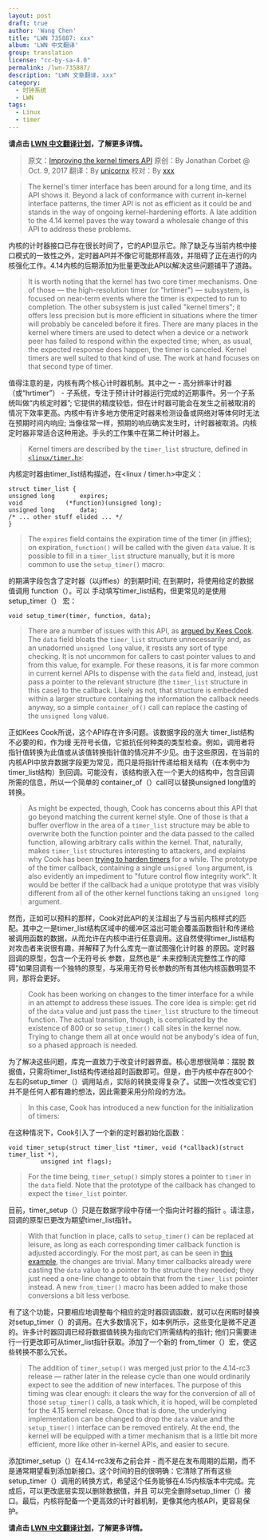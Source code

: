 ```yaml
---
layout: post
draft: true
author: 'Wang Chen'
title: "LWN 735887: xxx"
album: 'LWN 中文翻译'
group: translation
license: "cc-by-sa-4.0"
permalink: /lwn-735887/
description: "LWN 文章翻译，xxx"
category:
  - 时钟系统
  - LWN
tags:
  - Linux
  - timer
---
```


**请点击 [LWN 中文翻译计划](/lwn)，了解更多详情。**

> 原文：[Improving the kernel timers API](https://lwn.net/Articles/735887/)
> 原创：By Jonathan Corbet @ Oct. 9, 2017
> 翻译：By [unicornx](https://github.com/unicornx)
> 校对：By [xxx](https://github.com/xxx)

> The kernel's timer interface has been around for a long time, and its API shows it. Beyond a lack of conformance with current in-kernel interface patterns, the timer API is not as efficient as it could be and stands in the way of ongoing kernel-hardening efforts. A late addition to the 4.14 kernel paves the way toward a wholesale change of this API to address these problems.

内核的计时器接口已存在很长时间了，它的API显示它。除了缺乏与当前内核中接口模式的一致性之外，定时器API并不像它可能那样高效，并阻碍了正在进行的内核强化工作。4.14内核的后期添加为批量更改此API以解决这些问题铺平了道路。

> It is worth noting that the kernel has two core timer mechanisms. One of those — the high-resolution timer (or "hrtimer") — subsystem, is focused on near-term events where the timer is expected to run to completion. The other subsystem is just called "kernel timers"; it offers less precision but is more efficient in situations where the timer will probably be canceled before it fires. There are many places in the kernel where timers are used to detect when a device or a network peer has failed to respond within the expected time; when, as usual, the expected response does happen, the timer is canceled. Kernel timers are well suited to that kind of use. The work at hand focuses on that second type of timer.

值得注意的是，内核有两个核心计时器机制。其中之一 - 高分辨率计时器（或“hrtimer”） - 子系​​统，专注于预计计时器运行完成的近期事件。另一个子系统叫做“内核定时器”; 它提供的精度较低，但在计时器可能会在发生之前被取消的情况下效率更高。内核中有许多地方使用定时器来检测设备或网络对等体何时无法在预期时间内响应; 当像往常一样，预期的响应确实发生时，计时器被取消。内核定时器非常适合这种用途。手头的工作集中在第二种计时器上。

> Kernel timers are described by the `timer_list` structure, defined in [`<linux/timer.h>`](http://elixir.free-electrons.com/linux/v4.14-rc4/source/include/linux/timer.h):

内核定时器由timer_list结构描述，在<linux / timer.h>中定义：

    struct timer_list {
	unsigned long		expires;
	void			(*function)(unsigned long);
	unsigned long		data;
	/* ... other stuff elided ... */
    }

> The `expires` field contains the expiration time of the timer (in jiffies); on expiration, `function()` will be called with the given `data` value. It is possible to fill in a `timer_list` structure manually, but it is more common to use the `setup_timer()` macro:

的期满字段包含了定时器（以jiffies）的到期时间; 在到期时，将使用给定的数据值调用 function（）。可以 手动填写timer_list结构，但更常见的是使用setup_timer（） 宏：

    void setup_timer(timer, function, data);

> There are a number of issues with this API, as [argued by Kees Cook](https://git.kernel.org/pub/scm/linux/kernel/git/torvalds/linux.git/commit/?id=686fef928bba6be13cabe639f154af7d72b63120). The `data` field bloats the `timer_list` structure unnecessarily and, as an unadorned `unsigned long` value, it resists any sort of type checking. It is not uncommon for callers to cast pointer values to and from this value, for example. For these reasons, it is far more common in current kernel APIs to dispense with the `data` field and, instead, just pass a pointer to the relevant structure (the `timer_list` structure in this case) to the callback. Likely as not, that structure is embedded within a larger structure containing the information the callback needs anyway, so a simple `container_of()` call can replace the casting of the `unsigned long` value.

正如Kees Cook所说，这个API存在许多问题。该数据字段的涨大 timer_list结构不必要的和，作为缦 无符号长值，它抵抗任何种类的类型检查。例如，调用者将指针值转换为此值或从该值转换指针值的情况并不少见。由于这些原因，在当前的内核API中放弃数据字段更为常见，而只是将指针传递给相关结构（在本例中为timer_list结构）到回调。可能没有，该结构嵌入在一个更大的结构中，包含回调所需的信息，所以一个简单的 container_of（）call可以替换unsigned long值的转换。

> As might be expected, though, Cook has concerns about this API that go beyond matching the current kernel style. One of those is that a buffer overflow in the area of a `timer_list` structure may be able to overwrite both the function pointer and the data passed to the called function, allowing arbitrary calls within the kernel. That, naturally, makes `timer_list` structures interesting to attackers, and explains why Cook has been [trying to harden timers](https://lwn.net/Articles/731082/) for a while. The prototype of the timer callback, containing a single `unsigned long` argument, is also evidently an impediment to "future control flow integrity work". It would be better if the callback had a unique prototype that was visibly different from all of the other kernel functions taking an `unsigned long` argument.

然而，正如可以预料的那样，Cook对此API的关注超出了与当前内核样式的匹配。其中之一是timer_list结构区域中的缓冲区溢出可能会覆盖函数指针和传递给被调用函数的数据，从而允许在内核中进行任意调用。这自然使得timer_list结构对攻击者来说很有趣，并解释了为什么库克一直试图强化计时器 的原因。定时器回调的原型，包含一个无符号长 参数，显然也是“ 未来控制流完整性工作的障碍”如果回调有一个独特的原型，与采用无符号长参数的所有其他内核函数明显不同，那将会更好。

> Cook has been working on changes to the timer interface for a while in an attempt to address these issues. The core idea is simple: get rid of the `data` value and just pass the `timer_list` structure to the timeout function. The actual transition, though, is complicated by the existence of 800 or so `setup_timer()` call sites in the kernel now. Trying to change them all at once would not be anybody's idea of fun, so a phased approach is needed.

为了解决这些问题，库克一直致力于改变计时器界面。核心思想很简单：摆脱 数据值，只需将timer_list结构传递给超时函数即可。但是，由于内核中存在800个左右的setup_timer（）调用站点，实际的转换变得复杂了。试图一次性改变它们并不是任何人都有趣的想法，因此需要采用分阶段的方法。

> In this case, Cook has introduced a new function for the initialization of timers:

在这种情况下，Cook引入了一个新的定时器初始化函数：

    void timer_setup(struct timer_list *timer, void (*callback)(struct timer_list *),
		     unsigned int flags);

> For the time being, `timer_setup()` simply stores a pointer to `timer` in the `data` field. Note that the prototype of the callback has changed to expect the `timer_list` pointer.

目前，timer_setup（）只是在数据字段中存储一个指向计时器的指针 。请注意，回调的原型已更改为期望timer_list指针。

> With that function in place, calls to `setup_timer()` can be replaced at leisure, as long as each corresponding timer callback function is adjusted accordingly. For the most part, as can be seen in [this example](https://lwn.net/Articles/735892/), the changes are trivial. Many timer callbacks already were casting the `data` value to a pointer to the structure they needed; they just need a one-line change to obtain that from the `timer_list` pointer instead. A new `from_timer()` macro has been added to make those conversions a bit less verbose.

有了这个功能，只要相应地调整每个相应的定时器回调函数，就可以在闲暇时替换对setup_timer（）的调用。在大多数情况下，如本例所示，这些变化是微不足道的。许多计时器回调已经将数据值转换为指向它们所需结构的指针; 他们只需要进行一行更改即可从timer_list指针获取。添加了一个新的 from_timer（）宏，使这些转换不那么冗长。

> The addition of `timer_setup()` was merged just prior to the 4.14-rc3 release — rather later in the release cycle than one would ordinarily expect to see the addition of new interfaces. The purpose of this timing was clear enough: it clears the way for the conversion of all of those `setup_timer()` calls, a task which, it is hoped, will be completed for the 4.15 kernel release. Once that is done, the underlying implementation can be changed to drop the `data` value and the `setup_timer()` interface can be removed entirely. At the end, the kernel will be equipped with a timer mechanism that is a little bit more efficient, more like other in-kernel APIs, and easier to secure.

添加timer_setup（）在4.14-rc3发布之前合并 - 而不是在发布周期的后期，而不是通常期望看到添加新接口。这个时间的目的很明确：它清除了所有这些setup_timer（）调用的转换方式，希望这个任务能够在4.15内核版本中完成。完成后，可以更改底层实现以删除数据值，并且 可以完全删除setup_timer（）接口。最后，内核将配备一个更高效的计时器机制，更像其他内核API，更容易保护。

**请点击 [LWN 中文翻译计划](/lwn)，了解更多详情。**

[1]: https://elixir.bootlin.com/linux/v2.6.23/source/Documentation/sched-design-CFS.txt
[2]: https://elixir.bootlin.com/linux/v2.6.23/source/include/linux/sched.h#L896
[3]: https://elixir.bootlin.com/linux/v2.6.24/source/include/linux/sched.h#L873
[4]: https://elixir.bootlin.com/linux/v2.6.28/source/Documentation/scheduler/sched-design-CFS.txt
[5]: https://elixir.bootlin.com/linux/v2.6.23/source/kernel/sched_fair.c#L979
[6]: https://kernelnewbies.org/Linux_2_6_23#The_CFS_process_scheduler
[7]: https://lwn.net/Articles/224865/
[8]: https://lwn.net/Articles/230500/
[9]: https://lwn.net/Articles/230752/
[10]: https://lwn.net/Articles/184495/
[11]: https://lwn.net/Articles/109460/
[12]: https://lwn.net/Articles/230628/
[13]: https://lwn.net/Articles/230501/
